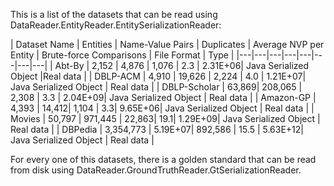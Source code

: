 This is a list of the datasets that can be read using DataReader.EntityReader.EntitySerializationReader:

| Dataset Name | Entities | Name-Value Pairs | Duplicates | Average NVP per Entity |	Brute-force Comparisons |
File Format | Type | 
|---|---|---|---|---|---|---|---|
| Abt-By	| 2,152	| 4,876	| 1,076	| 2.3	| 2.31E+06| Java Serialized Object |Real data |
| DBLP-ACM	| 4,910	| 19,626	| 2,224	| 4.0	| 1.21E+07| Java Serialized Object | Real data |
| DBLP-Scholar	| 63,869| 	208,065	| 2,308	| 3.3	| 2.04E+09| Java Serialized Object | Real data |
| Amazon-GP	| 4,393	| 14,412| 	1,104	| 3.3| 	9.65E+06| Java Serialized Object | Real data |
| Movies	| 50,797 |	971,445	| 22,863| 	19.1| 	1.29E+09| Java Serialized Object | Real data |
| DBPedia	| 3,354,773	| 5.19E+07| 	892,586	| 15.5	| 5.63E+12| Java Serialized Object | Real data |


For every one of this datasets, there is a golden standard that can be read from disk using DataReader.GroundTruthReader.GtSerializationReader.
